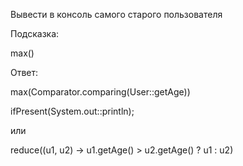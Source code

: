 Вывести в консоль самого старого пользователя
 
Подсказка:
<div class="hint">
max()
</div>

Ответ:
<div class="hint">
max(Comparator.comparing(User::getAge))

ifPresent(System.out::println);

или

reduce((u1, u2) -> u1.getAge() > u2.getAge() ? u1 : u2)
</div>
                                        